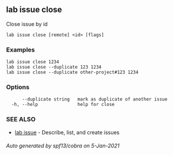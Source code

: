 ## lab issue close

Close issue by id

```
lab issue close [remote] <id> [flags]
```

### Examples

```
lab issue close 1234
lab issue close --duplicate 123 1234
lab issue close --duplicate other-project#123 1234
```

### Options

```
      --duplicate string   mark as duplicate of another issue
  -h, --help               help for close
```

### SEE ALSO

* [lab issue](lab_issue.md)	 - Describe, list, and create issues

###### Auto generated by spf13/cobra on 5-Jan-2021
